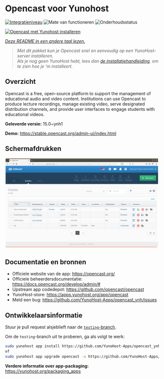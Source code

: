 <!--
NB: Deze README is automatisch gegenereerd door <https://github.com/YunoHost/apps/tree/master/tools/readme_generator>
Hij mag NIET handmatig aangepast worden.
-->

# Opencast voor Yunohost

[![Integratieniveau](https://dash.yunohost.org/integration/opencast.svg)](https://ci-apps.yunohost.org/ci/apps/opencast/) ![Mate van functioneren](https://ci-apps.yunohost.org/ci/badges/opencast.status.svg) ![Onderhoudsstatus](https://ci-apps.yunohost.org/ci/badges/opencast.maintain.svg)

[![Opencast met Yunohost installeren](https://install-app.yunohost.org/install-with-yunohost.svg)](https://install-app.yunohost.org/?app=opencast)

*[Deze README in een andere taal lezen.](./ALL_README.md)*

> *Met dit pakket kun je Opencast snel en eenvoudig op een YunoHost-server installeren.*  
> *Als je nog geen YunoHost hebt, lees dan [de installatiehandleiding](https://yunohost.org/install), om te zien hoe je 'm installeert.*

## Overzicht

Opencast is a free, open-source platform to support the management of educational audio and video content. Institutions can use Opencast to produce lecture recordings, manage existing video, serve designated distribution channels, and provide user interfaces to engage students with educational videos.


**Geleverde versie:** 15.0~ynh1

**Demo:** <https://stable.opencast.org/admin-ui/index.html>

## Schermafdrukken

![Schermafdrukken van Opencast](./doc/screenshots/screeshot.png)

## Documentatie en bronnen

- Officiele website van de app: <https://opencast.org/>
- Officiele beheerdersdocumentatie: <https://docs.opencast.org/develop/admin/#>
- Upstream app codedepot: <https://github.com/opencast/opencast>
- YunoHost-store: <https://apps.yunohost.org/app/opencast>
- Meld een bug: <https://github.com/YunoHost-Apps/opencast_ynh/issues>

## Ontwikkelaarsinformatie

Stuur je pull request alsjeblieft naar de [`testing`-branch](https://github.com/YunoHost-Apps/opencast_ynh/tree/testing).

Om de `testing`-branch uit te proberen, ga als volgt te werk:

```bash
sudo yunohost app install https://github.com/YunoHost-Apps/opencast_ynh/tree/testing --debug
of
sudo yunohost app upgrade opencast -u https://github.com/YunoHost-Apps/opencast_ynh/tree/testing --debug
```

**Verdere informatie over app-packaging:** <https://yunohost.org/packaging_apps>
